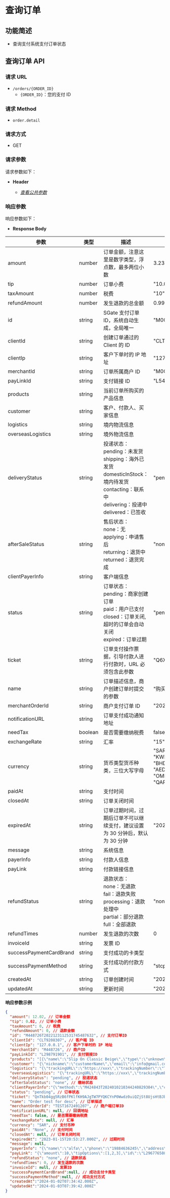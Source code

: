 # 查询订单

## 功能简述

- 查询支付系统支付订单状态

## 查询订单 API

### 请求 URL

- `/orders/{ORDER_ID}`
  - `{ORDER_ID}`：您的支付 ID

### 请求 Method

- `order.detail`

### 请求方式

- GET

### 请求参数

请求参数如下：

- **Header**

  - [_查看公共参数_](/zh/payinApi/callMethod/callMethod#公共参数)

### 响应参数

响应参数如下：

- **Response Body**

| **参数**                | **类型** | **描述**                                                                                                                                                          | **示例**                                           |
| ----------------------- | -------- | ----------------------------------------------------------------------------------------------------------------------------------------------------------------- | -------------------------------------------------- |
| amount                  | number   | 订单金额，注意这里是数字类型，浮点数，最多两位小数                                                                                                                | 3.23                                               |
| tip                     | number   | 订单小费                                                                                                                                                          | "10.02"                                            |
| taxAmount               | number   | 税费                                                                                                                                                              | "10"                                               |
| refundAmount            | number   | 发生退款的总金额                                                                                                                                                  | 0.99                                               |
| id                      | string   | SGate 支付订单 ID，系统自动生成，全局唯一                                                                                                                         | "M000001T2022101023455774363043"                   |
| clientId                | string   | 创建订单通过的 Client 的 ID                                                                                                                                       | "CLT0000001"                                       |
| clientIp                | string   | 客户下单时的 IP 地址                                                                                                                                              | "127.0.0.1"                                        |
| merchantId              | string   | 订单所属商户 ID                                                                                                                                                   | "M000001"                                          |
| payLinkId               | string   | 支付链接 ID                                                                                                                                                       | "L549641839"                                       |
| products                | string   | 当前订单所购买的产品信息                                                                                                                                          |                                                    |
| customer                | string   | 客户、付款人、买家信息                                                                                                                                            |                                                    |
| logistics               | string   | 境内物流信息                                                                                                                                                      |                                                    |
| overseasLogistics       | string   | 境外物流信息                                                                                                                                                      |                                                    |
| deliveryStatus          | string   | 投递状态： <br> pending：未发货 <br> shipping：海外已发货 <br> domesticInStock：境内待发货 <br> contacting：联系中 <br> delivering：投递中 <br> delivered：已签收 | "pending"                                          |
| afterSaleStatus         | string   | 售后状态： <br> none：无 <br> applying：申请售后 <br> returning：退货中 <br> returned：退货完成                                                                   | "none"                                             |
| clientPayerInfo         | string   | 客户端信息                                                                                                                                                        |                                                    |
| status                  | string   | 订单状态： <br> pending：商家创建订单 <br> paid：用户已支付 <br> closed：订单关闭, 超时的订单会自动关闭 <br> expired：订单过期                                    | "pending"                                          |
| ticket                  | string   | 订单支付操作票据，引导付款人进行付款时，URL 必须包含此参数                                                                                                        | "Q6XU......Aw89"                                   |
| name                    | string   | 订单描述信息，商户创建订单时提交的参数                                                                                                                            | "购买面值 100 的游戏充值卡"                        |
| merchantOrderId         | string   | 商户支付订单 ID                                                                                                                                                   | "2022102218233400123"                              |
| notificationURL         | string   | 订单支付成功通知地址                                                                                                                                              |                                                    |
| needTax                 | boolean  | 是否需要缴纳税费                                                                                                                                                  | false                                              |
| exchangeRate            | string   | 汇率                                                                                                                                                              | "15"                                               |
| currency                | string   | 货币类型货币种类，三位大写字母                                                                                                                                    | "SAR"<br>"KWD"<br>"BHD"<br>"AED"<br>"OMR"<br>"QAR" |
| paidAt                  | string   | 支付时间                                                                                                                                                          |                                                    |
| closedAt                | string   | 订单关闭时间                                                                                                                                                      |                                                    |
| expiredAt               | string   | 订单过期时间，过期后订单不可以继续支付，建议设置为 30 分钟后，默认为 30 分钟                                                                                      | "2022-10-23T12:00:21.000Z"                         |
| message                 | string   | 系统信息                                                                                                                                                          |                                                    |
| payerInfo               | string   | 付款人信息                                                                                                                                                        |                                                    |
| payLink                 | string   | 付款链接信息                                                                                                                                                      |                                                    |
| refundStatus            | string   | 退款状态： <br> none：无退款 <br> fail：退款失败 <br> processing：退款处理中 <br> partial：部分退款 <br> full：全部退款                                           | "none"                                             |
| refundTimes             | number   | 发生退款的次数                                                                                                                                                    | 0                                                  |
| invoiceId               | string   | 发票 ID                                                                                                                                                           |                                                    |
| successPaymentCardBrand | string   | 支付成功的卡类型                                                                                                                                                  |                                                    |
| successPaymentMethod    | string   | 支付成功的付款方式                                                                                                                                                | "stcpay"                                           |
| createdAt               | string   | 订单创建时间                                                                                                                                                      | "2022-10-22T12:00:21.000Z"                         |
| updatedAt               | string   | 更新时间                                                                                                                                                          | "2022-12-31T12:53:17.000Z"                         |

**响应参数示例**

```json
{
  "amount": 12.02, // 订单金额
  "tip": 0.02, // 订单小费
  "taxAmount": 0, // 税费
  "refundAmount": 0, // 退款金额
  "id": "M448726T2022123112531745487632", // 支付订单ID
  "clientId": "CLT9208307", // 客户端 ID  
  "clientIp": "127.0.0.1", // 客户下单时的 IP 地址
  "merchantId": "M448726", // 商户ID
  "payLinkId": "L298791901", // 支付链接ID
  "products": "[{\"name\":\"Slip On Classic Beige\",\"type\":\"unknown\",\"quantity\":1,\"price\":\"12.02\",\"sku\":\"xxxx-xxxx-xx\",\"productId\":\"160603886211111111111\",\"amount\":\"12.02\",\"avatar\":\"https://xxx\",\"location\":\"SA\"}]", // 当前订单所购买的产品信息
  "customer": "{\"nickname\":\"customerName\",\"email\":\"info@gmail.com\",\"mobile\":\"900000000\",\"address\":\"Tabuk,Umluj,Al Balad,1022 9th Avenue\"}", // 客户、付款人、买家信息
  "logistics": "{\"trackingURL\":\"https://xxx\",\"trackingNumber\":\"TEST123345234\"}", // 境内物流信息
  "overseasLogistics": "{\"trackingURL\":\"https://xxx\",\"trackingNumber\":\"TEST12678567\"}", // 境外物流信息
  "deliveryStatus": "pending", // 投递状态
  "afterSaleStatus": "none", // 缴纳状态
  "clientPayerInfo":"{\"method\":\"M424843T2024010210344240829304\",\"clientTime\":\"2024-01-02T07:34:26.867Z\",\"language\":\"en\",\"outerWidth\":1425,\"outerHeight\":1124,\"innerWidth\":1401,\"innerHeight\":1033,\"clientWidth\":1401,\"clientHeight\":1033,\"availWidth\":2560,\"availHeight\":1400,\"screenWidth\":2560,\"screenHeight\":1440,\"url\":\"https:\/\/gccpay.lishaopeng.cn\/en-US\/order\/M424843T2024010210344240829304?ticket=rClF4FL2C7Bps7jllRhsPhAkIrkv73xd5sTPM6rFWeMeJPrMjX1o7c0v1GP98Wop\",\"userAgent\":\"Mozilla\/5.0 (Windows NT 10.0; Win64; x64) AppleWebKit\/537.36 (KHTML, like Gecko) Chrome\/120.0.0.0 Safari\/537.36 Edg\/120.0.0.0\",\"clientIp\":\"114.93.215.105\",\"activedAt\":\"2024-01-02T07:34:42.604Z\"}",
  "status": "pending", // 订单状态
  "ticket": "QnTkb04gg5RzB6fPKlfKH9AJgTW7PYQKCYnP0Wwdz0uiQZjSt8UjsHtBJbBBmTMc", // 票据凭证，用于验证订单ID
  "name": "Order test for desc", // 订单描述
  "merchantOrderId": "TEST1672491207", // 商户端订单ID
  "notificationURL": null, // 回调地址
  "needTax": false, // 是否需要缴纳税费
  "exchangeRate": null, // 汇率
  "currency": "SAR", // 支付币种
  "paidAt": "None", // 支付时间
  "closedAt": null, // 订单关闭时间
  "expiredAt": "2023-01-15T20:53:27.000Z", // 过期时间
  "message": null,
  "payerInfo": "{\"name\":\"alfa\",\"phone\":\"19884636245\",\"address\":\"alfa\",\"email\":\"alfall@qq.com\"}", // 付款人信息
  "payLink": "{\"amount\":10,\"tipOptions\":[1,2,3],\"id\":\"L296776508\",\"name\":null,\"clientId\":\"CLT7740145\",\"amountType\":\"fixed\",\"currency\":\"SAR\",\"needContact\":true,\"includeAddress\":true,\"needTip\":true,\"tipRequired\":false,\"tipType\":\"percent\",\"creatorId\":\"U643029\",\"createdAt\":\"2023-03-01T14:14:00.000Z\",\"updatedAt\":\"2023-03-01T14:14:00.000Z\"}", // 支付链接信息
  "refundStatus": "none", // 退款状态
  "refundTimes": 0, // 发生退款的次数
  "invoiceId": null, // 发票ID
  "successPaymentCardBrand":null, // 成功支付卡类型
  "successPaymentMethod":null, // 成功支付方式
  "createdAt":"2024-01-02T07:34:42.000Z",
  "updatedAt":"2024-01-03T07:39:42.000Z"
}
```